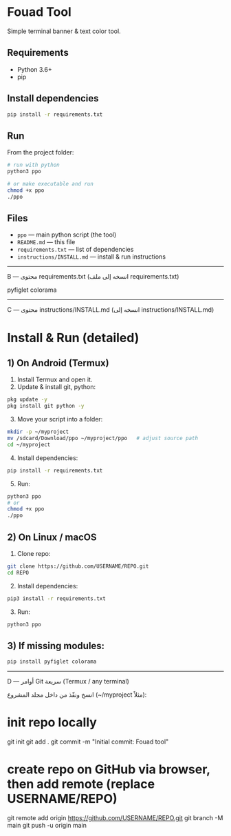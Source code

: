 # Fouad Tool

Simple terminal banner & text color tool.

## Requirements
- Python 3.6+
- pip

## Install dependencies
```bash
pip install -r requirements.txt
```

## Run
From the project folder:
```bash
# run with python
python3 ppo

# or make executable and run
chmod +x ppo
./ppo
```

## Files
- `ppo` — main python script (the tool)
- `README.md` — this file
- `requirements.txt` — list of dependencies
- `instructions/INSTALL.md` — install & run instructions


---

B — محتوى requirements.txt (انسخه إلى ملف requirements.txt)

pyfiglet
colorama


---

C — محتوى instructions/INSTALL.md (انسخه إلى instructions/INSTALL.md)

# Install & Run (detailed)

## 1) On Android (Termux)
1. Install Termux and open it.
2. Update & install git, python:
```bash
pkg update -y
pkg install git python -y
```
3. Move your script into a folder:
```bash
mkdir -p ~/myproject
mv /sdcard/Download/ppo ~/myproject/ppo   # adjust source path
cd ~/myproject
```
4. Install dependencies:
```bash
pip install -r requirements.txt
```
5. Run:
```bash
python3 ppo
# or
chmod +x ppo
./ppo
```

## 2) On Linux / macOS
1. Clone repo:
```bash
git clone https://github.com/USERNAME/REPO.git
cd REPO
```
2. Install dependencies:
```bash
pip3 install -r requirements.txt
```
3. Run:
```bash
python3 ppo
```

## 3) If missing modules:
```bash
pip install pyfiglet colorama
```


---

D — أوامر Git سريعة (Termux / any terminal)

انسخ ونفّذ من داخل مجلد المشروع (~/myproject مثلاً):

# init repo locally
git init
git add .
git commit -m "Initial commit: Fouad tool"

# create repo on GitHub via browser, then add remote (replace USERNAME/REPO)
git remote add origin https://github.com/USERNAME/REPO.git
git branch -M main
git push -u origin main

